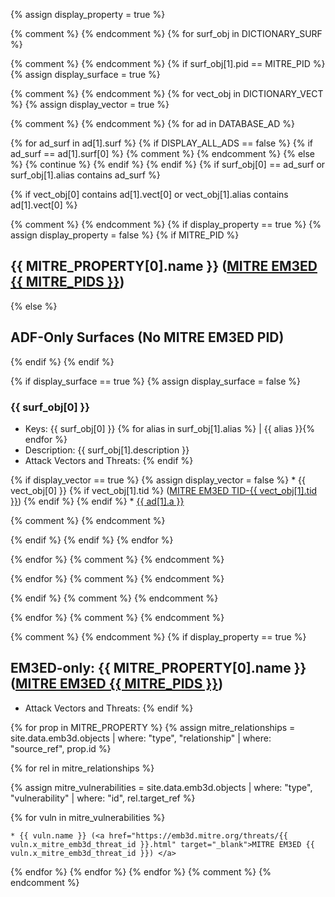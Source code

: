 
{% assign display_property = true %}

{% comment %} <!-- BEGIN Iterate Physical Dictionary Surfaces --> {% endcomment %}
{% for surf_obj in DICTIONARY_SURF %}

{% comment %} <!-- BEGIN PID Processing --> {% endcomment %}
{% if surf_obj[1].pid == MITRE_PID %}
{% assign display_surface = true %}

{% comment %} <!-- BEGIN Iterate Physical Dictionary Vectors --> {% endcomment %}
{% for vect_obj in DICTIONARY_VECT %}
{% assign display_vector = true %}


{% comment %} <!-- BEGIN Iterate All ADs --> {% endcomment %}
{% for ad in DATABASE_AD %}

{% for ad_surf in ad[1].surf %}
{% if DISPLAY_ALL_ADS == false %}
{% if ad_surf == ad[1].surf[0] %}
{% comment %} <!-- Only consider the most significant surface --> {% endcomment %}
{% else %}
{% continue %}
{% endif %}
{% endif %}
{% if surf_obj[0] == ad_surf or surf_obj[1].alias contains ad_surf %}

{% if vect_obj[0] contains ad[1].vect[0] or vect_obj[1].alias contains ad[1].vect[0] %}

{% comment %} <!-- BEGIN Display NON-EMPTY stuff --> {% endcomment %}
{% if display_property == true %}
{% assign display_property = false %}
{% if MITRE_PID %}
## {{ MITRE_PROPERTY[0].name }} (<a href="https://emb3d.mitre.org/properties-mapper/?id={{ MITRE_PIDS }}">MITRE EM3ED {{ MITRE_PIDS }}</a>)
{% else %}
## ADF-Only Surfaces (No MITRE EM3ED PID)
{% endif %}
{% endif %}

{% if display_surface == true %}
{% assign display_surface = false %}
### {{ surf_obj[0] }}
  * Keys: {{ surf_obj[0] }} {% for alias in surf_obj[1].alias %} \| {{ alias }}{% endfor %}
  * Description: {{ surf_obj[1].description }}
  * Attack Vectors and Threats:
{% endif %}

{% if display_vector == true %}
{% assign display_vector = false %}
    * {{ vect_obj[0] }}  {% if vect_obj[1].tid %} (<a href="https://emb3d.mitre.org/threats/TID-{{ vect_obj[1].tid }}.html" target="_blank">MITRE EM3ED TID-{{ vect_obj[1].tid }}</a>) {% endif %}
{% endif %}
      * <a href="{{ DIR_AD }}/{{ ad[0] }}.html">{{ ad[1].a }}</a>

{% comment %} <!-- END Display NON-EMPTY stuff --> {% endcomment %}

{% endif %}
{% endif %}
{% endfor %}

{% endfor %}
{% comment %} <!-- END Iterate All ADs --> {% endcomment %}


{% endfor %}
{% comment %} <!-- BEGIN Iterate Physical Dictionary Vectors --> {% endcomment %}

{% endif %}
{% comment %} <!-- END PID Processing --> {% endcomment %}


{% endfor %}
{% comment %} <!-- END Iterate Physical Dictionary Surfaces --> {% endcomment %}



{% comment %} <!-- BEGIN Display Non-covered MITRE surfaces --> {% endcomment %}
{% if display_property == true %}
## EM3ED-only: {{ MITRE_PROPERTY[0].name }} (<a href="https://emb3d.mitre.org/properties-mapper/?id={{ MITRE_PIDS }}" target="_blank">MITRE EM3ED {{ MITRE_PIDS }}</a>)

  * Attack Vectors and Threats:
{% endif %}

{% for prop in MITRE_PROPERTY %}
{% assign mitre_relationships = site.data.emb3d.objects | where: "type", "relationship" | where: "source_ref", prop.id %}

{% for rel in mitre_relationships %}

{% assign mitre_vulnerabilities = site.data.emb3d.objects | where: "type", "vulnerability" | where: "id", rel.target_ref %}

{% for vuln in mitre_vulnerabilities %}

    * {{ vuln.name }} (<a href="https://emb3d.mitre.org/threats/{{ vuln.x_mitre_emb3d_threat_id }}.html" target="_blank">MITRE EM3ED {{ vuln.x_mitre_emb3d_threat_id }}) </a>


{% endfor %}
{% endfor %}
{% endfor %}
{% comment %} <!-- END Display Non-covered MITRE surfaces --> {% endcomment %}
